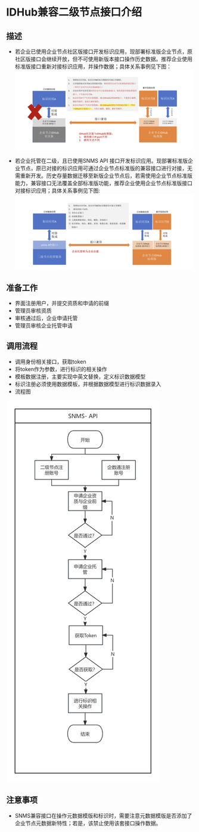 # IDHub兼容二级节点接口介绍

## 描述
- 若企业已使用企业节点社区版接口开发标识应用，现部署标准版企业节点，原社区版接口会继续开放，但不可使用新版本接口操作历史数据。推荐企业使用标准版接口重新对接标识应用，并操作数据；具体关系事例见下图：
![img.png](./images/api-desc1.png)

- 若企业托管在二级，且已使用SNMS API 接口开发标识应用。现部署标准版企业节点，原已对接的标识应用可通过企业节点标准版的兼容接口进行对接，无需重新开发。历史存量数据迁移至新版企业节点后，若需使用企业节点标准版能力，兼容接口无法覆盖全部标准版功能，推荐企业使用企业节点标准版接口对接标识应用；具体关系事例见下图:
![img.png](./images/api-desc2.png)

## 准备工作
- 界面注册用户，并提交资质和申请的前缀
- 管理员审核资质
- 审核通过后，企业申请托管
- 管理员审核企业托管申请


## 调用流程
- 调用身份相关接口，获取token
- 将token作为参数，进行标识的相关操作
- 模板数据注册，主要实现中英文替换，定义标识数据模型
- 标识注册必须使用数据模板，并根据数据模型进行标识数据录入
- 流程图


![img.png](./images/img.png)

## 注意事项
- SNMS兼容接口在操作元数据模版和标识时，需要注意元数据模版是否添加了企业节点元数据新特性；若是，该禁止使用该套接口操作数据。
